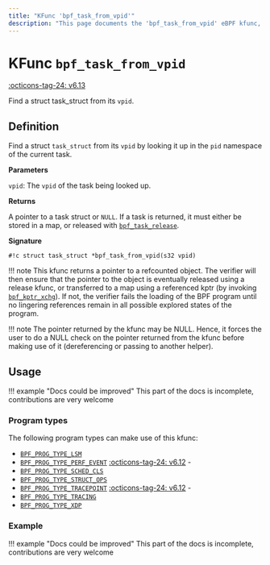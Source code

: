 ```yaml
---
title: "KFunc 'bpf_task_from_vpid'"
description: "This page documents the 'bpf_task_from_vpid' eBPF kfunc, including its definition, usage, program types that can use it, and examples."
---
```

# KFunc `bpf_task_from_vpid`

<!-- [FEATURE_TAG](bpf_task_from_vpid) -->
[:octicons-tag-24: v6.13](https://github.com/torvalds/linux/commit/675c3596ff32c040d1dd2e28dd57e83e634b9f60)
<!-- [/FEATURE_TAG] -->

Find a struct task_struct from its `vpid`.

## Definition

Find a struct `task_struct` from its `vpid` by looking it up in the `pid` namespace of the current task.

**Parameters**

`vpid`: The `vpid` of the task being looked up.

**Returns**

A pointer to a task struct or `NULL`. If a task is returned, it must either be stored in a map, or released with [`bpf_task_release`](bpf_task_release.md).

**Signature**

<!-- [KFUNC_DEF] -->
`#!c struct task_struct *bpf_task_from_vpid(s32 vpid)`

!!! note
	This kfunc returns a pointer to a refcounted object. The verifier will then ensure that the pointer to the object 
	is eventually released using a release kfunc, or transferred to a map using a referenced kptr 
	(by invoking [`bpf_kptr_xchg`](../helper-function/bpf_kptr_xchg.md)). If not, the verifier fails the 
	loading of the BPF program until no lingering references remain in all possible explored states of the program.

!!! note
	The pointer returned by the kfunc may be NULL. Hence, it forces the user to do a NULL check on the pointer returned 
	from the kfunc before making use of it (dereferencing or passing to another helper).
<!-- [/KFUNC_DEF] -->

## Usage

!!! example "Docs could be improved"
    This part of the docs is incomplete, contributions are very welcome

### Program types

The following program types can make use of this kfunc:

<!-- [KFUNC_PROG_REF] -->
- [`BPF_PROG_TYPE_LSM`](../program-type/BPF_PROG_TYPE_LSM.md)
- [`BPF_PROG_TYPE_PERF_EVENT`](../program-type/BPF_PROG_TYPE_PERF_EVENT.md) [:octicons-tag-24: v6.12](https://github.com/torvalds/linux/commit/bc638d8cb5be813d4eeb9f63cce52caaa18f3960) - 
- [`BPF_PROG_TYPE_SCHED_CLS`](../program-type/BPF_PROG_TYPE_SCHED_CLS.md)
- [`BPF_PROG_TYPE_STRUCT_OPS`](../program-type/BPF_PROG_TYPE_STRUCT_OPS.md)
- [`BPF_PROG_TYPE_TRACEPOINT`](../program-type/BPF_PROG_TYPE_TRACEPOINT.md) [:octicons-tag-24: v6.12](https://github.com/torvalds/linux/commit/bc638d8cb5be813d4eeb9f63cce52caaa18f3960) - 
- [`BPF_PROG_TYPE_TRACING`](../program-type/BPF_PROG_TYPE_TRACING.md)
- [`BPF_PROG_TYPE_XDP`](../program-type/BPF_PROG_TYPE_XDP.md)
<!-- [/KFUNC_PROG_REF] -->

### Example

!!! example "Docs could be improved"
    This part of the docs is incomplete, contributions are very welcome

